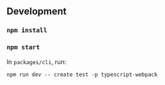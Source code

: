 ## Development

### `npm install`

### `npm start`

In `packages/cli`, run:

```
npm run dev -- create test -p typescript-webpack
```
